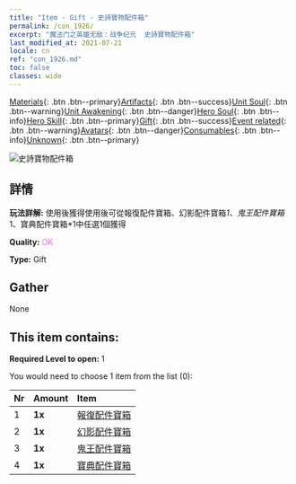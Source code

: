 ```yaml
---
title: "Item - Gift - 史詩寶物配件箱"
permalink: /con_1926/
excerpt: "魔法门之英雄无敌：战争纪元  史詩寶物配件箱"
last_modified_at: 2021-07-21
locale: cn
ref: "con_1926.md"
toc: false
classes: wide
---
```

 [Materials](/ItemsCN/){: .btn .btn--primary}[Artifacts](/ItemsCN/Artifacts/){: .btn .btn--success}[Unit Soul](/ItemsCN/UnitSoul/){: .btn .btn--warning}[Unit Awakening](/ItemsCN/UnitAwakening/){: .btn .btn--danger}[Hero Soul](/ItemsCN/HeroSoul/){: .btn .btn--info}[Hero Skill](/ItemsCN/HeroSkill/){: .btn .btn--primary}[Gift](/ItemsCN/Gift/){: .btn .btn--success}[Event related](/ItemsCN/Events/){: .btn .btn--warning}[Avatars](/ItemsCN/Avatars/){: .btn .btn--danger}[Consumables](/ItemsCN/Consumables/){: .btn .btn--info}[Unknown](/ItemsCN/Unknown/){: .btn .btn--primary}

 ![史詩寶物配件箱](/images/t/i_907181.png)

## 詳情
 **玩法詳解:** 使用後獲得使用後可從報復配件寶箱、幻影配件寶箱*1、鬼王配件寶箱*1、寶典配件寶箱*1中任選1個獲得

 **Quality:** <span style="color: #DA70D6">OK</span>

 **Type:** Gift

## Gather

  None

## This item contains:

 **Required Level to open:** 1

 You would need to choose 1 item from the list (0):

  | Nr | Amount |     Item    |
  |:---|:-------|:------------|
  | 1 |  **1x** | [報復配件寶箱](/cn/Items/con_1386/) |  | 
  | 2 |  **1x** | [幻影配件寶箱](/cn/Items/con_1339/) |  | 
  | 3 |  **1x** | [鬼王配件寶箱](/cn/Items/con_1340/) |  | 
  | 4 |  **1x** | [寶典配件寶箱](/cn/Items/con_1383/) |  | 
